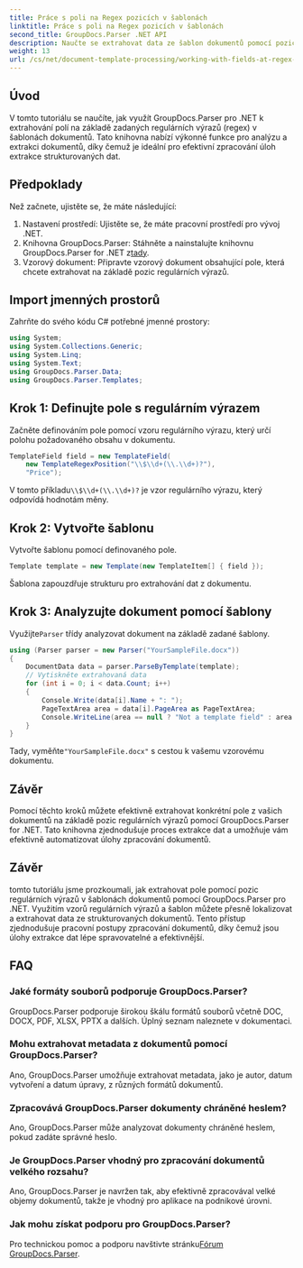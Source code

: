 ```yaml
---
title: Práce s poli na Regex pozicích v šablonách
linktitle: Práce s poli na Regex pozicích v šablonách
second_title: GroupDocs.Parser .NET API
description: Naučte se extrahovat data ze šablon dokumentů pomocí pozic regulárních výrazů pomocí GroupDocs.Parser pro .NET. Efektivně automatizujte své úlohy extrakce dat.
weight: 13
url: /cs/net/document-template-processing/working-with-fields-at-regex-positions-in-templates/
---
```

## Úvod
V tomto tutoriálu se naučíte, jak využít GroupDocs.Parser pro .NET k extrahování polí na základě zadaných regulárních výrazů (regex) v šablonách dokumentů. Tato knihovna nabízí výkonné funkce pro analýzu a extrakci dokumentů, díky čemuž je ideální pro efektivní zpracování úloh extrakce strukturovaných dat.
## Předpoklady
Než začnete, ujistěte se, že máte následující:
1. Nastavení prostředí: Ujistěte se, že máte pracovní prostředí pro vývoj .NET.
2.  Knihovna GroupDocs.Parser: Stáhněte a nainstalujte knihovnu GroupDocs.Parser for .NET z[tady](https://releases.groupdocs.com/parser/net/).
3. Vzorový dokument: Připravte vzorový dokument obsahující pole, která chcete extrahovat na základě pozic regulárních výrazů.

## Import jmenných prostorů
Zahrňte do svého kódu C# potřebné jmenné prostory:
```csharp
using System;
using System.Collections.Generic;
using System.Linq;
using System.Text;
using GroupDocs.Parser.Data;
using GroupDocs.Parser.Templates;
```
## Krok 1: Definujte pole s regulárním výrazem
Začněte definováním pole pomocí vzoru regulárního výrazu, který určí polohu požadovaného obsahu v dokumentu.
```csharp
TemplateField field = new TemplateField(
    new TemplateRegexPosition("\\$\\d+(\\.\\d+)?"),
    "Price");
```
 V tomto příkladu`\\$\\d+(\\.\\d+)?` je vzor regulárního výrazu, který odpovídá hodnotám měny.
## Krok 2: Vytvořte šablonu
Vytvořte šablonu pomocí definovaného pole.
```csharp
Template template = new Template(new TemplateItem[] { field });
```
Šablona zapouzdřuje strukturu pro extrahování dat z dokumentu.
## Krok 3: Analyzujte dokument pomocí šablony
 Využijte`Parser` třídy analyzovat dokument na základě zadané šablony.
```csharp
using (Parser parser = new Parser("YourSampleFile.docx"))
{
    DocumentData data = parser.ParseByTemplate(template);
    // Vytiskněte extrahovaná data
    for (int i = 0; i < data.Count; i++)
    {
        Console.Write(data[i].Name + ": ");
        PageTextArea area = data[i].PageArea as PageTextArea;
        Console.WriteLine(area == null ? "Not a template field" : area.Text);
    }
}
```
 Tady, vyměňte`"YourSampleFile.docx"` s cestou k vašemu vzorovému dokumentu.

## Závěr
Pomocí těchto kroků můžete efektivně extrahovat konkrétní pole z vašich dokumentů na základě pozic regulárních výrazů pomocí GroupDocs.Parser for .NET. Tato knihovna zjednodušuje proces extrakce dat a umožňuje vám efektivně automatizovat úlohy zpracování dokumentů.

## Závěr
tomto tutoriálu jsme prozkoumali, jak extrahovat pole pomocí pozic regulárních výrazů v šablonách dokumentů pomocí GroupDocs.Parser pro .NET. Využitím vzorů regulárních výrazů a šablon můžete přesně lokalizovat a extrahovat data ze strukturovaných dokumentů. Tento přístup zjednodušuje pracovní postupy zpracování dokumentů, díky čemuž jsou úlohy extrakce dat lépe spravovatelné a efektivnější.

## FAQ
### Jaké formáty souborů podporuje GroupDocs.Parser?
GroupDocs.Parser podporuje širokou škálu formátů souborů včetně DOC, DOCX, PDF, XLSX, PPTX a dalších. Úplný seznam naleznete v dokumentaci.
### Mohu extrahovat metadata z dokumentů pomocí GroupDocs.Parser?
Ano, GroupDocs.Parser umožňuje extrahovat metadata, jako je autor, datum vytvoření a datum úpravy, z různých formátů dokumentů.
### Zpracovává GroupDocs.Parser dokumenty chráněné heslem?
Ano, GroupDocs.Parser může analyzovat dokumenty chráněné heslem, pokud zadáte správné heslo.
### Je GroupDocs.Parser vhodný pro zpracování dokumentů velkého rozsahu?
Ano, GroupDocs.Parser je navržen tak, aby efektivně zpracovával velké objemy dokumentů, takže je vhodný pro aplikace na podnikové úrovni.
### Jak mohu získat podporu pro GroupDocs.Parser?
 Pro technickou pomoc a podporu navštivte stránku[Fórum GroupDocs.Parser](https://forum.groupdocs.com/c/parser/17).
